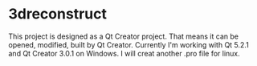 3dreconstruct
=============
This project is designed as a Qt Creator project. That means it can be opened, modified, built by Qt Creator.
Currently I'm working with Qt 5.2.1 and Qt Creator 3.0.1 on Windows. I will creat another .pro file for linux.
